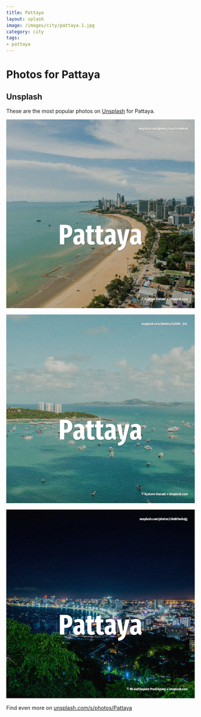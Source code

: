 ```yaml
---
title: Pattaya
layout: splash
image: /images/city/pattaya.1.jpg
category: city
tags:
- pattaya
---
```

# Photos for Pattaya

## Unsplash

These are the most popular photos on [Unsplash](https://unsplash.com) for Pattaya.

![Pattaya](/images/city/pattaya.1.jpg)

![Pattaya](/images/city/pattaya.2.jpg)

![Pattaya](/images/city/pattaya.3.jpg)

Find even more on [unsplash.com/s/photos/Pattaya](https://unsplash.com/s/photos/Pattaya)
